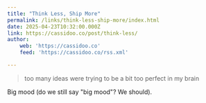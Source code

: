 ```yaml
---
title: "Think Less, Ship More"
permalink: /links/think-less-ship-more/index.html
date: 2025-04-23T10:32:00.000Z
link: https://cassidoo.co/post/think-less/
author:
    web: 'https://cassidoo.co'
    feed: 'https://cassidoo.co/rss.xml'

---
```


> too many ideas were trying to be a bit too perfect in my brain

Big mood (do we still say "big mood"? We should).